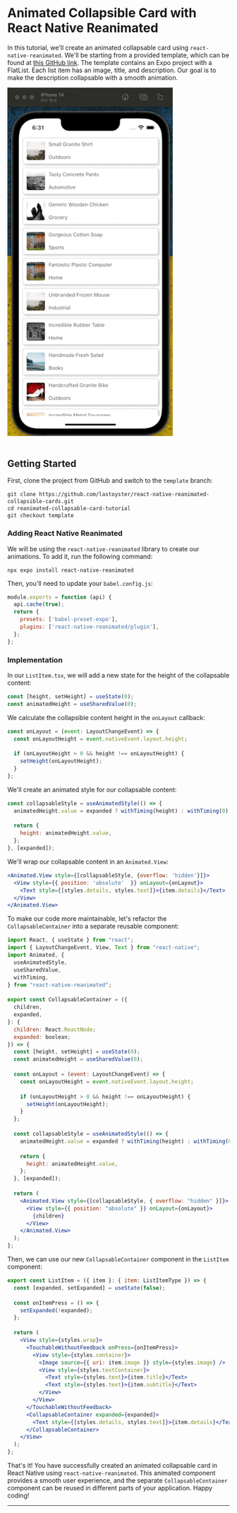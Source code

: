 # Animated Collapsible Card with React Native Reanimated


In this tutorial, we'll create an animated collapsable card using `react-native-reanimated`. We'll be starting from a provided template, which can be found at [this GitHub link](https://github.com/lastoyster/react-native-reanimated-collapsible-cards/tree/). The template contains an Expo project with a FlatList. Each list item has an image, title, and description. Our goal is to make the description collapsable with a smooth animation.

<img src='./docs/result.gif' style="width:375px;" />

<br>
<br>

## Getting Started

First, clone the project from GitHub and switch to the `template` branch:

```
git clone https://github.com/lastoyster/react-native-reanimated-collapsible-cards.git
cd reanimated-collapsable-card-tutorial
git checkout template
```

### Adding React Native Reanimated

We will be using the `react-native-reanimated` library to create our animations. To add it, run the following command:

```
npx expo install react-native-reanimated
```

Then, you'll need to update your `babel.config.js`:

```jsx
module.exports = function (api) {
  api.cache(true);
  return {
    presets: ['babel-preset-expo'],
    plugins: ['react-native-reanimated/plugin'],
  };
};
```

### Implementation

In our `ListItem.tsx`, we will add a new state for the height of the collapsable content:

```jsx
const [height, setHeight] = useState(0);
const animatedHeight = useSharedValue(0);
```

We calculate the collapsible content height in the `onLayout` callback:

```jsx
const onLayout = (event: LayoutChangeEvent) => {
  const onLayoutHeight = event.nativeEvent.layout.height;

  if (onLayoutHeight > 0 && height !== onLayoutHeight) {
    setHeight(onLayoutHeight);
  }
};
```

We'll create an animated style for our collapsable content:

```jsx
const collapsableStyle = useAnimatedStyle(() => {
  animatedHeight.value = expanded ? withTiming(height) : withTiming(0);

  return {
    height: animatedHeight.value,
  };
}, [expanded]);
```

We'll wrap our collapsable content in an `Animated.View`:

```jsx
<Animated.View style={[collapsableStyle, {overflow: 'hidden'}]}>
  <View style={{ position: 'absolute'  }} onLayout={onLayout}>
    <Text style={[styles.details, styles.text]}>{item.details}</Text>
  </View>
</Animated.View>
```

To make our code more maintainable, let's refactor the `CollapsableContainer` into a separate reusable component:

```jsx
import React, { useState } from "react";
import { LayoutChangeEvent, View, Text } from "react-native";
import Animated, {
  useAnimatedStyle,
  useSharedValue,
  withTiming,
} from "react-native-reanimated";

export const CollapsableContainer = ({
  children,
  expanded,
}: {
  children: React.ReactNode;
  expanded: boolean;
}) => {
  const [height, setHeight] = useState(0);
  const animatedHeight = useSharedValue(0);

  const onLayout = (event: LayoutChangeEvent) => {
    const onLayoutHeight = event.nativeEvent.layout.height;

    if (onLayoutHeight > 0 && height !== onLayoutHeight) {
      setHeight(onLayoutHeight);
    }
  };

  const collapsableStyle = useAnimatedStyle(() => {
    animatedHeight.value = expanded ? withTiming(height) : withTiming(0);

    return {
      height: animatedHeight.value,
    };
  }, [expanded]);

  return (
    <Animated.View style={[collapsableStyle, { overflow: "hidden" }]}>
      <View style={{ position: "absolute" }} onLayout={onLayout}>
        {children}
      </View>
    </Animated.View>
  );
};
```

Then, we can use our new `CollapsableContainer` component in the `ListItem` component:

```jsx
export const ListItem = ({ item }: { item: ListItemType }) => {
  const [expanded, setExpanded] = useState(false);

  const onItemPress = () => {
    setExpanded(!expanded);
  };

  return (
    <View style={styles.wrap}>
      <TouchableWithoutFeedback onPress={onItemPress}>
        <View style={styles.container}>
          <Image source={{ uri: item.image }} style={styles.image} />
          <View style={styles.textContainer}>
            <Text style={styles.text}>{item.title}</Text>
            <Text style={styles.text}>{item.subtitle}</Text>
          </View>
        </View>
      </TouchableWithoutFeedback>
      <CollapsableContainer expanded={expanded}>
        <Text style={[styles.details, styles.text]}>{item.details}</Text>
      </CollapsableContainer>
    </View>
  );
};
```

That's it! You have successfully created an animated collapsable card in React Native using `react-native-reanimated`. This animated component provides a smooth user experience, and the separate `CollapsableContainer` component can be reused in different parts of your application. Happy coding!

---
